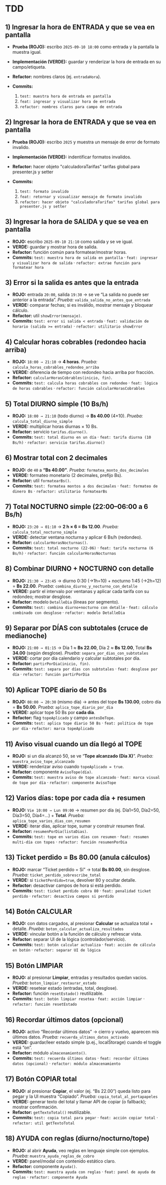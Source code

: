 # TDD
## 1) Ingresar la hora de ENTRADA y que se vea en pantalla

* **Prueba (ROJO):** escribo `2025-09-10 18:00` como entrada y la pantalla la muestra igual.
* **Implementación (VERDE):** guardar y renderizar la hora de entrada en su campo/etiqueta.
* **Refactor:** nombres claros (ej. `entradaHora`).
* **Commits:**

  1. `test: muestra hora de entrada en pantalla`
  2. `feat: ingresar y visualizar hora de entrada`
  3. `refactor: nombres claros para campo de entrada`

## 2) Ingresar la hora de ENTRADA y que se vea en pantalla

* **Prueba (ROJO):** escribo `2025` y muestra un mensaje de error de formato invalido.
* **Implementación (VERDE):** indentificar formatos invalidos.
* **Refactor:** hacer objeto "calculadoraTarifas" tarifas global para presenter.js y setter
* **Commits:**

  1. `test: formato invalido`
  2. `feat: retornar y visualizar mensaje de formato invalido`
  3. `refactor: hacer objeto "calculadoraTarifas" tarifas global para presenter.js y setter` 

## 3) Ingresar la hora de SALIDA y que se vea en pantalla

* **ROJO:** escribo `2025-09-10 21:10` como salida y se ve igual.
* **VERDE:** guardar y mostrar hora de salida.
* **Refactor:** función común para formatear/mostrar horas.
* **Commits:**
  `test: muestra hora de salida en pantalla` · 
  `feat: ingresar y visualizar hora de salida` · 
  `refactor: extrae función para formatear hora`

## 3) Error si la salida es antes que la entrada

* **ROJO:** entrada `20:00`, salida `19:30` → se ve “La salida no puede ser anterior a la entrada”.
  *Prueba:* `valida_salida_no_antes_que_entrada`
* **VERDE:** comparar fechas; si es inválido, mostrar mensaje y bloquear cálculo.
* **Refactor:** util `showError(mensaje)`.
* **Commits:**
  `test: error si salida < entrada` · `feat: validación de horario (salida >= entrada)` · `refactor: utilitario showError`

## 4) Calcular horas cobrables (redondeo hacia arriba)

* **ROJO:** `18:00 → 21:10` → **4 horas**.
  *Prueba:* `calcula_horas_cobrables_redondeo_arriba`
* **VERDE:** diferencia de tiempo con redondeo hacia arriba por fracción.
* **Refactor:** `calcularHorasCobrables(inicio, fin)`.
* **Commits:**
  `test: calcula horas cobrables con redondeo` · `feat: lógica de horas cobrables` · `refactor: función calcularHorasCobrables`

## 5) Total DIURNO simple (10 Bs/h)

* **ROJO:** `18:00 → 21:10` (todo diurno) → **Bs 40.00** (4×10).
  *Prueba:* `calcula_total_diurno_simple`
* **VERDE:** multiplicar horas diurnas × 10 Bs.
* **Refactor:** servicio `tarifas.diurno()`.
* **Commits:**
  `test: total diurno en un día` · `feat: tarifa diurna (10 Bs/h)` · `refactor: servicio tarifas.diurno()`

## 6) Mostrar total con 2 decimales

* **ROJO:** de `40` a **“Bs 40.00”**.
  *Prueba:* `formatea_monto_dos_decimales`
* **VERDE:** formateo monetario (2 decimales, prefijo Bs).
* **Refactor:** util `formatearBs()`.
* **Commits:**
  `test: formatea montos a dos decimales` · `feat: formateo de dinero Bs` · `refactor: utilitario formatearBs`

## 7) Total NOCTURNO simple (22:00–06:00 a 6 Bs/h)

* **ROJO:** `23:20 → 01:10` → **2 h × 6 = Bs 12.00**.
  *Prueba:* `calcula_total_nocturno_simple`
* **VERDE:** detectar ventana nocturna y aplicar 6 Bs/h (redondeo).
* **Refactor:** `calcularHorasNocturnas()`.
* **Commits:**
  `test: total nocturno (22-06)` · `feat: tarifa nocturna (6 Bs/h)` · `refactor: función calcularHorasNocturnas`

## 8) Combinar DIURNO + NOCTURNO con detalle

* **ROJO:** `21:30 → 23:45` → diurno 0:30 (→1h=10) + nocturno 1:45 (→2h=12) = **Bs 22.00**.
  *Prueba:* `combina_diurno_y_nocturno_con_detalle`
* **VERDE:** partir el intervalo por ventanas y aplicar cada tarifa con su redondeo; mostrar desglose.
* **Refactor:** modelo `DetalleDia` (líneas por segmento).
* **Commits:**
  `test: combina diurno+nocturno con detalle` · `feat: cálculo combinado con desglose` · `refactor: modelo DetalleDia`

## 9) Separar por DÍAS con subtotales (cruce de medianoche)

* **ROJO:** `21:00 → 01:15` → Día 1 ≈ **Bs 22.00**, Día 2 ≈ **Bs 12.00**, Total **Bs 34.00** (según desglose).
  *Prueba:* `separa_por_dias_con_subtotales`
* **VERDE:** cortar por día calendario y calcular subtotales por día.
* **Refactor:** `partirPorDia(inicio, fin)`.
* **Commits:**
  `test: separa por días con subtotales` · `feat: desglose por día` · `refactor: función partirPorDia`

## 10) Aplicar TOPE diario de 50 Bs

* **ROJO:** `08:00 → 20:30` (mismo día) → antes del tope **Bs 130.00**, cobro día = **Bs 50.00**.
  *Prueba:* `aplica_tope_diario_por_dia`
* **VERDE:** aplicar tope 50 Bs por **cada día**.
* **Refactor:** flag `topeAplicado` y campo `antesDeTope`.
* **Commits:**
  `test: aplica tope diario 50 Bs` · `feat: política de tope por día` · `refactor: marca topeAplicado`

## 11) Aviso visual cuando un día llegó al TOPE

* **ROJO:** si un día alcanzó 50, se ve “**Tope alcanzado (Día X)**”.
  *Prueba:* `muestra_aviso_tope_alcanzado`
* **VERDE:** renderizar aviso cuando `topeAplicado = true`.
* **Refactor:** componente `AvisoTope(día)`.
* **Commits:**
  `test: muestra aviso de tope alcanzado` · `feat: marca visual de tope por día` · `refactor: componente AvisoTope`

## 12) Varios días: tope por cada día + resumen

* **ROJO:** `Vie 10:00 → Lun 09:00` → resumen por día (ej. Día1=50, Día2=50, Día3=50, Día4=…) + **Total**.
  *Prueba:* `aplica_tope_varios_dias_con_resumen`
* **VERDE:** iterar días, aplicar tope, sumar y construir resumen final.
* **Refactor:** `resumenPorDia(listaDias)`.
* **Commits:**
  `test: tope en varios días con resumen` · `feat: resumen multi-día con topes` · `refactor: función resumenPorDia`

## 13) Ticket perdido = Bs 80.00 (anula cálculos)

* **ROJO:** marcar “Ticket perdido = Sí” → total **Bs 80.00**, sin desglose.
  *Prueba:* `ticket_perdido_sobrescribe_total`
* **VERDE:** si `ticketPerdido=true`, devolver 80 y ocultar detalle.
* **Refactor:** desactivar campos de hora si está perdido.
* **Commits:**
  `test: ticket perdido cobra 80` · `feat: penalidad ticket perdido` · `refactor: desactiva campos si perdido`

## 14) Botón CALCULAR

* **ROJO:** con datos cargados, al presionar **Calcular** se actualiza total + detalle.
  *Prueba:* `boton_calcular_actualiza_resultados`
* **VERDE:** vincular botón a la función de cálculo y refrescar vista.
* **Refactor:** separar UI de la lógica (controlador/servicio).
* **Commits:**
  `test: botón calcular actualiza` · `feat: acción de cálculo en botón` · `refactor: separar UI de lógica`

## 15) Botón LIMPIAR

* **ROJO:** al presionar **Limpiar**, entradas y resultados quedan vacíos.
  *Prueba:* `boton_limpiar_restaurar_estado`
* **VERDE:** resetear estado (entradas, total, desglose).
* **Refactor:** función `resetEstado()` reutilizable.
* **Commits:**
  `test: botón limpiar resetea` · `feat: acción limpiar` · `refactor: función resetEstado`

## 16) Recordar últimos datos (opcional)

* **ROJO:** activo “Recordar últimos datos” → cierro y vuelvo, aparecen mis últimos datos.
  *Prueba:* `recuerda_ultimos_datos_activado`
* **VERDE:** guardar/leer estado simple (p.ej., localStorage) cuando el toggle está “on”.
* **Refactor:** módulo `almacenamiento()`.
* **Commits:**
  `test: recuerda últimos datos` · `feat: recordar últimos datos (opcional)` · `refactor: módulo almacenamiento`

## 17) Botón COPIAR total

* **ROJO:** al presionar **Copiar**, el valor (ej. “Bs 22.00”) queda listo para pegar y la UI muestra “Copiado”.
  *Prueba:* `copia_total_al_portapapeles`
* **VERDE:** generar texto del total y llamar API de copiar (o fallback); mostrar confirmación.
* **Refactor:** `getTextoTotal()` reutilizable.
* **Commits:**
  `test: copia total para pegar` · `feat: acción copiar total` · `refactor: util getTextoTotal`

## 18) AYUDA con reglas (diurno/nocturno/tope)

* **ROJO:** al abrir **Ayuda**, veo reglas en lenguaje simple con ejemplos.
  *Prueba:* `muestra_ayuda_reglas_de_cobro`
* **VERDE:** panel/modal con contenido estático claro.
* **Refactor:** componente `Ayuda()`.
* **Commits:**
  `test: muestra ayuda con reglas` · `feat: panel de ayuda de reglas` · `refactor: componente Ayuda`
